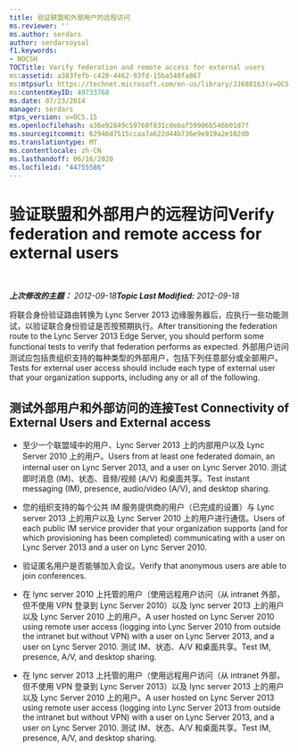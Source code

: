 ```yaml
---
title: 验证联盟和外部用户的远程访问
ms.reviewer: ''
ms.author: serdars
author: serdarsoysal
f1.keywords:
- NOCSH
TOCTitle: Verify federation and remote access for external users
ms:assetid: a383fefb-c428-4462-93fd-15ba540fa867
ms:mtpsurl: https://technet.microsoft.com/en-us/library/JJ688163(v=OCS.15)
ms:contentKeyID: 49733768
ms.date: 07/23/2014
manager: serdars
mtps_version: v=OCS.15
ms.openlocfilehash: a36e92849c59760f831cdebaf59906b546b01d7f
ms.sourcegitcommit: 62946d7515ccaa7a622d44b736e9e919a2e102d0
ms.translationtype: MT
ms.contentlocale: zh-CN
ms.lasthandoff: 06/16/2020
ms.locfileid: "44755586"
---
```

<div data-xmlns="http://www.w3.org/1999/xhtml">

<div class="topic" data-xmlns="http://www.w3.org/1999/xhtml" data-msxsl="urn:schemas-microsoft-com:xslt" data-cs="https://msdn.microsoft.com/">

<div data-asp="https://msdn2.microsoft.com/asp">

# <a name="verify-federation-and-remote-access-for-external-users"></a><span data-ttu-id="60793-102">验证联盟和外部用户的远程访问</span><span class="sxs-lookup"><span data-stu-id="60793-102">Verify federation and remote access for external users</span></span>

</div>

<div id="mainSection">

<div id="mainBody">

<span> </span>

<span data-ttu-id="60793-103">_**上次修改的主题：** 2012-09-18_</span><span class="sxs-lookup"><span data-stu-id="60793-103">_**Topic Last Modified:** 2012-09-18_</span></span>

<span data-ttu-id="60793-104">将联合身份验证路由转换为 Lync Server 2013 边缘服务器后，应执行一些功能测试，以验证联合身份验证是否按预期执行。</span><span class="sxs-lookup"><span data-stu-id="60793-104">After transitioning the federation route to the Lync Server 2013 Edge Server, you should perform some functional tests to verify that federation performs as expected.</span></span> <span data-ttu-id="60793-105">外部用户访问测试应包括贵组织支持的每种类型的外部用户，包括下列任意部分或全部用户。</span><span class="sxs-lookup"><span data-stu-id="60793-105">Tests for external user access should include each type of external user that your organization supports, including any or all of the following.</span></span>

<div>

## <a name="test-connectivity-of-external-users-and-external-access"></a><span data-ttu-id="60793-106">测试外部用户和外部访问的连接</span><span class="sxs-lookup"><span data-stu-id="60793-106">Test Connectivity of External Users and External access</span></span>

  - <span data-ttu-id="60793-107">至少一个联盟域中的用户、Lync Server 2013 上的内部用户以及 Lync Server 2010 上的用户。</span><span class="sxs-lookup"><span data-stu-id="60793-107">Users from at least one federated domain, an internal user on Lync Server 2013, and a user on Lync Server 2010.</span></span> <span data-ttu-id="60793-108">测试即时消息 (IM)、状态、音频/视频 (A/V) 和桌面共享。</span><span class="sxs-lookup"><span data-stu-id="60793-108">Test instant messaging (IM), presence, audio/video (A/V), and desktop sharing.</span></span>

  - <span data-ttu-id="60793-109">您的组织支持的每个公共 IM 服务提供商的用户（已完成的设置）与 Lync server 2013 上的用户以及 Lync Server 2010 上的用户进行通信。</span><span class="sxs-lookup"><span data-stu-id="60793-109">Users of each public IM service provider that your organization supports (and for which provisioning has been completed) communicating with a user on Lync Server 2013 and a user on Lync Server 2010.</span></span>

  - <span data-ttu-id="60793-110">验证匿名用户是否能够加入会议。</span><span class="sxs-lookup"><span data-stu-id="60793-110">Verify that anonymous users are able to join conferences.</span></span>

  - <span data-ttu-id="60793-111">在 lync server 2010 上托管的用户（使用远程用户访问（从 intranet 外部，但不使用 VPN 登录到 Lync Server 2010）以及 lync server 2013 上的用户以及 Lync Server 2010 上的用户。</span><span class="sxs-lookup"><span data-stu-id="60793-111">A user hosted on Lync Server 2010 using remote user access (logging into Lync Server 2010 from outside the intranet but without VPN) with a user on Lync Server 2013, and a user on Lync Server 2010.</span></span> <span data-ttu-id="60793-112">测试 IM、状态、A/V 和桌面共享。</span><span class="sxs-lookup"><span data-stu-id="60793-112">Test IM, presence, A/V, and desktop sharing.</span></span>

  - <span data-ttu-id="60793-113">在 lync server 2013 上托管的用户（使用远程用户访问（从 intranet 外部，但不使用 VPN 登录到 Lync Server 2013）以及 lync server 2013 上的用户以及 Lync Server 2010 上的用户。</span><span class="sxs-lookup"><span data-stu-id="60793-113">A user hosted on Lync Server 2013 using remote user access (logging into Lync Server 2013 from outside the intranet but without VPN) with a user on Lync Server 2013, and a user on Lync Server 2010.</span></span> <span data-ttu-id="60793-114">测试 IM、状态、A/V 和桌面共享。</span><span class="sxs-lookup"><span data-stu-id="60793-114">Test IM, presence, A/V, and desktop sharing.</span></span>

</div>

</div>

<span> </span>

</div>

</div>

</div>

